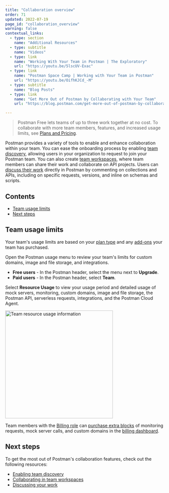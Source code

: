 ```yaml
---
title: "Collaboration overview"
order: 71
updated: 2022-07-19
page_id: "collaboration_overview"
warning: false
contextual_links:
  - type: section
    name: "Additional Resources"
  - type: subtitle
    name: "Videos"
  - type: link
    name: "Working With Your Team in Postman | The Exploratory"
    url: "https://youtu.be/5lscUV-Exac"
  - type: link
    name: "Postman Space Camp | Working with Your Team in Postman"
    url: "https://youtu.be/OifhKJCd_-M"
  - type: subtitle
    name: "Blog Posts"
  - type: link
    name: "Get More Out of Postman by Collaborating with Your Team"
    url: "https://blog.postman.com/get-more-out-of-postman-by-collaborating-with-your-team/"

---
```


> Postman Free lets teams of up to three work together at no cost. To collaborate with more team members, features, and increased usage limits, see [Plans and Pricing](https://www.postman.com/pricing/).

Postman provides a variety of tools to enable and enhance collaboration within your team. You can ease the onboarding process by enabling [team discovery](/docs/collaborating-in-postman/working-with-your-team/enabling-team-discovery/), allowing users in your organization to request to join your Postman team. You can also create [team workspaces](/docs/collaborating-in-postman/working-with-your-team/collaborating-in-team-workspaces/), where team members can share their work and collaborate on API projects. Users can [discuss their work](/docs/collaborating-in-postman/working-with-your-team/discussing-your-work/) directly in Postman by commenting on collections and APIs, including on specific requests, versions, and inline on schemas and scripts.

## Contents

* [Team usage limits](#team-usage-limits)
* [Next steps](#next-steps)

## Team usage limits

Your team's usage limits are based on your [plan type](https://www.postman.com/pricing/) and any [add-ons](/docs/administration/billing/#purchasing-add-ons) your team has purchased.

Open the Postman usage menu to review your team's limits for custom domains, image and file storage, and integrations.

* **Free users** - In the Postman header, select the menu next to **Upgrade**.
* **Paid users** - In the Postman header, select **Team**.

Select **Resource Usage** to view your usage period and detailed usage of mock servers, monitoring, custom domains, image and file storage, the Postman API, serverless requests, integrations, and the Postman Cloud Agent.

<img src="https://assets.postman.com/postman-docs/team-dropdown-resource-usage-v9-25.jpg" alt="Team resource usage information" width="342px"/>

Team members with the [Billing role](/docs/collaborating-in-postman/roles-and-permissions/#team-roles) can [purchase extra blocks](/docs/administration/billing/#purchasing-add-ons) of monitoring requests, mock server calls, and custom domains in the [billing dashboard](http://go.postman.co/billing).

## Next steps

To get the most out of Postman's collaboration features, check out the following resources:

* [Enabling team discovery](/docs/collaborating-in-postman/working-with-your-team/enabling-team-discovery/)
* [Collaborating in team workspaces](/docs/collaborating-in-postman/working-with-your-team/collaborating-in-team-workspaces/)
* [Discussing your work](/docs/collaborating-in-postman/working-with-your-team/discussing-your-work/)
